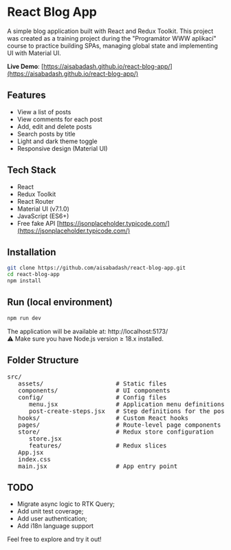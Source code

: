 # React Blog App
A simple blog application built with React and Redux Toolkit. This project was created as a training project during the "Programátor WWW aplikací" course to practice building SPAs, managing global state and implementing UI with Material UI.

**Live Demo**: [https://aisabadash.github.io/react-blog-app/](https://aisabadash.github.io/react-blog-app/)

## Features
- View a list of posts
- View comments for each post
- Add, edit and delete posts
- Search posts by title
- Light and dark theme toggle
- Responsive design (Material UI)
 
## Tech Stack  
- React
- Redux Toolkit
- React Router
- Material UI (v7.1.0)
- JavaScript (ES6+)
- Free fake API [https://jsonplaceholder.typicode.com/](https://jsonplaceholder.typicode.com/)

## Installation

```bash
git clone https://github.com/aisabadash/react-blog-app.git
cd react-blog-app
npm install
```
## Run (local environment)

```bash
npm run dev
```
The application will be available at: http://localhost:5173/  
⚠️ Make sure you have Node.js version ≥ 18.x installed.


## Folder Structure
<pre>
src/
   assets/                    # Static files
   components/                # UI components
   config/                    # Config files
      menu.jsx                # Application menu definitions
      post-create-steps.jsx   # Step definitions for the post creation wizard
   hooks/                     # Custom React hooks
   pages/                     # Route-level page components
   store/                     # Redux store configuration
      store.jsx
      features/               # Redux slices
   App.jsx
   index.css
   main.jsx                   # App entry point </pre>

## TODO
- Migrate async logic to RTK Query;
- Add unit test coverage;
- Add user authentication;
- Add i18n language support

Feel free to explore and try it out!